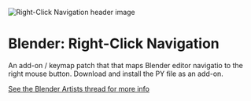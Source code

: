 ![Right-Click Navigation header image](https://repository-images.githubusercontent.com/189907730/97b0ad80-855a-11e9-8332-c27bbc9014e3)

# Blender: Right-Click Navigation

An add-on / keymap patch that that maps Blender editor navigatio to the right mouse button. Download and install the PY file as an add-on.

[See the Blender Artists thread for more info](https://blenderartists.org/t/2-8-add-on-right-click-navigation-wip/1163095)
